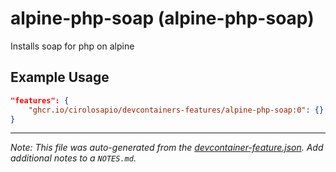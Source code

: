 
# alpine-php-soap (alpine-php-soap)

Installs soap for php on alpine

## Example Usage

```json
"features": {
    "ghcr.io/cirolosapio/devcontainers-features/alpine-php-soap:0": {}
}
```





---

_Note: This file was auto-generated from the [devcontainer-feature.json](https://github.com/cirolosapio/devcontainers-features/blob/main/src/alpine-php-soap/devcontainer-feature.json).  Add additional notes to a `NOTES.md`._
